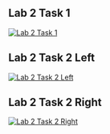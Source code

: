 ## Lab 2 Task 1
[![Lab 2 Task 1](https://img.youtube.com/vi/0BIwnF_wsds/0.jpg)](https://www.youtube.com/watch?v=0BIwnF_wsds)
## Lab 2 Task 2 Left
[![Lab 2 Task 2 Left](https://img.youtube.com/vi/w3KlTgixaUc/0.jpg)](https://www.youtube.com/watch?v=w3KlTgixaUc)
## Lab 2 Task 2 Right
[![Lab 2 Task 2 Right](https://img.youtube.com/vi/brGe4sh4Aog/0.jpg)](https://www.youtube.com/watch?v=brGe4sh4Aog)
